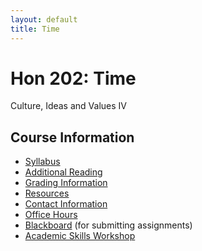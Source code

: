 ```yaml
---
layout: default
title: Time
---
```


# Hon 202: Time

Culture, Ideas and Values IV

## Course Information
+ [Syllabus](Syllabus.pdf)
+ [Additional Reading](Readings/)
+ [Grading Information](/Teaching/Grading/)
+ [Resources](/Teaching/Resources/)
+ [Contact Information](/Contact)
+ [Office Hours](/Contact/Office)
+ [Blackboard](http://blackboard.njcu.edu) (for submitting assignments)
+ [Academic Skills Workshop](http://www.njcu.edu/counselingcenter/academic-skills-workshops/)



